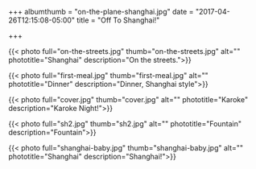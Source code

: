 +++
albumthumb = "on-the-plane-shanghai.jpg"
date = "2017-04-26T12:15:08-05:00"
title = "Off To Shanghai!"

+++

{{< photo full="on-the-streets.jpg" thumb="on-the-streets.jpg" alt="" phototitle="Shanghai" description="On the streets.">}}

{{< photo full="first-meal.jpg" thumb="first-meal.jpg" alt="" phototitle="Dinner" description="Dinner, Shanghai style">}}

{{< photo full="cover.jpg" thumb="cover.jpg" alt="" phototitle="Karoke" description="Karoke Night!">}}

{{< photo full="sh2.jpg" thumb="sh2.jpg" alt="" phototitle="Fountain" description="Fountain">}}

{{< photo full="shanghai-baby.jpg" thumb="shanghai-baby.jpg" alt="" phototitle="Shanghai" description="Shanghai!">}}
